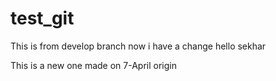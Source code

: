 # test_git

This is from develop branch
now i have  a change
hello sekhar


This is a new one made on 7-April
origin
